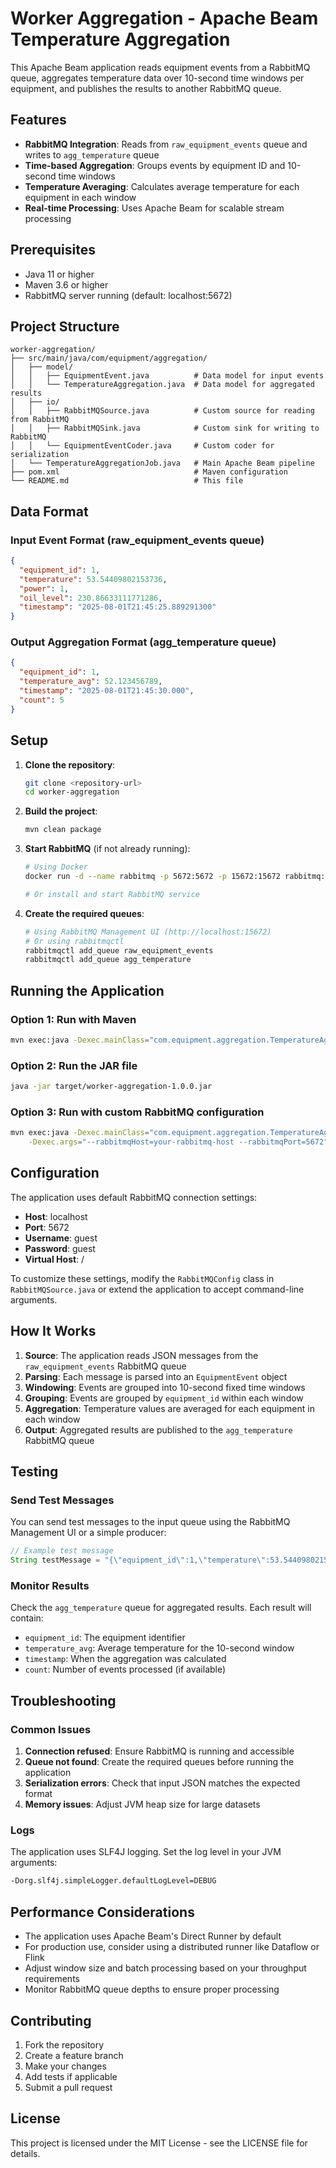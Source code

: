 # Worker Aggregation - Apache Beam Temperature Aggregation

This Apache Beam application reads equipment events from a RabbitMQ queue, aggregates temperature data over 10-second time windows per equipment, and publishes the results to another RabbitMQ queue.

## Features

- **RabbitMQ Integration**: Reads from `raw_equipment_events` queue and writes to `agg_temperature` queue
- **Time-based Aggregation**: Groups events by equipment ID and 10-second time windows
- **Temperature Averaging**: Calculates average temperature for each equipment in each window
- **Real-time Processing**: Uses Apache Beam for scalable stream processing

## Prerequisites

- Java 11 or higher
- Maven 3.6 or higher
- RabbitMQ server running (default: localhost:5672)

## Project Structure

```
worker-aggregation/
├── src/main/java/com/equipment/aggregation/
│   ├── model/
│   │   ├── EquipmentEvent.java          # Data model for input events
│   │   └── TemperatureAggregation.java  # Data model for aggregated results
│   ├── io/
│   │   ├── RabbitMQSource.java          # Custom source for reading from RabbitMQ
│   │   ├── RabbitMQSink.java            # Custom sink for writing to RabbitMQ
│   │   └── EquipmentEventCoder.java     # Custom coder for serialization
│   └── TemperatureAggregationJob.java   # Main Apache Beam pipeline
├── pom.xml                              # Maven configuration
└── README.md                            # This file
```

## Data Format

### Input Event Format (raw_equipment_events queue)
```json
{
  "equipment_id": 1,
  "temperature": 53.54409802153736,
  "power": 1,
  "oil_level": 230.86633111771286,
  "timestamp": "2025-08-01T21:45:25.889291300"
}
```

### Output Aggregation Format (agg_temperature queue)
```json
{
  "equipment_id": 1,
  "temperature_avg": 52.123456789,
  "timestamp": "2025-08-01T21:45:30.000",
  "count": 5
}
```

## Setup

1. **Clone the repository**:
   ```bash
   git clone <repository-url>
   cd worker-aggregation
   ```

2. **Build the project**:
   ```bash
   mvn clean package
   ```

3. **Start RabbitMQ** (if not already running):
   ```bash
   # Using Docker
   docker run -d --name rabbitmq -p 5672:5672 -p 15672:15672 rabbitmq:3-management
   
   # Or install and start RabbitMQ service
   ```

4. **Create the required queues**:
   ```bash
   # Using RabbitMQ Management UI (http://localhost:15672)
   # Or using rabbitmqctl
   rabbitmqctl add_queue raw_equipment_events
   rabbitmqctl add_queue agg_temperature
   ```

## Running the Application

### Option 1: Run with Maven
```bash
mvn exec:java -Dexec.mainClass="com.equipment.aggregation.TemperatureAggregationJob"
```

### Option 2: Run the JAR file
```bash
java -jar target/worker-aggregation-1.0.0.jar
```

### Option 3: Run with custom RabbitMQ configuration
```bash
mvn exec:java -Dexec.mainClass="com.equipment.aggregation.TemperatureAggregationJob" \
    -Dexec.args="--rabbitmqHost=your-rabbitmq-host --rabbitmqPort=5672"
```

## Configuration

The application uses default RabbitMQ connection settings:
- **Host**: localhost
- **Port**: 5672
- **Username**: guest
- **Password**: guest
- **Virtual Host**: /

To customize these settings, modify the `RabbitMQConfig` class in `RabbitMQSource.java` or extend the application to accept command-line arguments.

## How It Works

1. **Source**: The application reads JSON messages from the `raw_equipment_events` RabbitMQ queue
2. **Parsing**: Each message is parsed into an `EquipmentEvent` object
3. **Windowing**: Events are grouped into 10-second fixed time windows
4. **Grouping**: Events are grouped by `equipment_id` within each window
5. **Aggregation**: Temperature values are averaged for each equipment in each window
6. **Output**: Aggregated results are published to the `agg_temperature` RabbitMQ queue

## Testing

### Send Test Messages

You can send test messages to the input queue using the RabbitMQ Management UI or a simple producer:

```java
// Example test message
String testMessage = "{\"equipment_id\":1,\"temperature\":53.54409802153736,\"power\":1,\"oil_level\":230.86633111771286,\"timestamp\":\"2025-08-01T21:45:25.889291300\"}";
```

### Monitor Results

Check the `agg_temperature` queue for aggregated results. Each result will contain:
- `equipment_id`: The equipment identifier
- `temperature_avg`: Average temperature for the 10-second window
- `timestamp`: When the aggregation was calculated
- `count`: Number of events processed (if available)

## Troubleshooting

### Common Issues

1. **Connection refused**: Ensure RabbitMQ is running and accessible
2. **Queue not found**: Create the required queues before running the application
3. **Serialization errors**: Check that input JSON matches the expected format
4. **Memory issues**: Adjust JVM heap size for large datasets

### Logs

The application uses SLF4J logging. Set the log level in your JVM arguments:
```bash
-Dorg.slf4j.simpleLogger.defaultLogLevel=DEBUG
```

## Performance Considerations

- The application uses Apache Beam's Direct Runner by default
- For production use, consider using a distributed runner like Dataflow or Flink
- Adjust window size and batch processing based on your throughput requirements
- Monitor RabbitMQ queue depths to ensure proper processing

## Contributing

1. Fork the repository
2. Create a feature branch
3. Make your changes
4. Add tests if applicable
5. Submit a pull request

## License

This project is licensed under the MIT License - see the LICENSE file for details. 